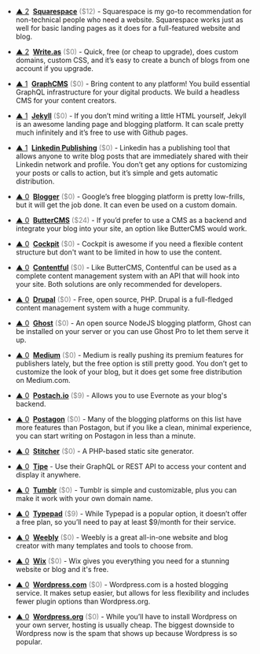 - <a href="#vote-form" class="vote-link" rel="modal:open" id="recV4emXAKN7o472C">&#x25B2; <span class="count">2</span></a> &nbsp;**[Squarespace](https://www.squarespace.com/)** <span style="color: grey;">($12)</span> - Squarespace is my go-to recommendation for non-technical people who need a website. Squarespace works just as well for basic landing pages as it does for a full-featured website and blog.

- <a href="#vote-form" class="vote-link" rel="modal:open" id="rec4IAvsttzuVus6E">&#x25B2; <span class="count">2</span></a> &nbsp;**[Write.as](https://write.as/)** <span style="color: grey;">($0)</span> - Quick, free (or cheap to upgrade), does custom domains, custom CSS, and it’s easy to create a bunch of blogs from one account if you upgrade.

- <a href="#vote-form" class="vote-link" rel="modal:open" id="recEXrOMayfra4UGs">&#x25B2; <span class="count">1</span></a> &nbsp;**[GraphCMS](https://graphcms.com/)** <span style="color: grey;">($0)</span> - Bring content to any platform! You build essential GraphQL infrastructure for your digital products. We build a headless CMS for your content creators.

- <a href="#vote-form" class="vote-link" rel="modal:open" id="recaWfeFkzmDAwjm7">&#x25B2; <span class="count">1</span></a> &nbsp;**[Jekyll](https://jekyllrb.com/)** <span style="color: grey;">($0)</span> - If you don’t mind writing a little HTML yourself, Jekyll is an awesome landing page and blogging platform. It can scale pretty much infinitely and it’s free to use with Github pages.

- <a href="#vote-form" class="vote-link" rel="modal:open" id="recFDKvrutNRD4F2A">&#x25B2; <span class="count">1</span></a> &nbsp;**[Linkedin Publishing](https://www.linkedin.com/post/new)** <span style="color: grey;">($0)</span> - Linkedin has a publishing tool that allows anyone to write blog posts that are immediately shared with their Linkedin network and profile. You don’t get any options for customizing your posts or calls to action, but it’s simple and gets automatic distribution.

- <a href="#vote-form" class="vote-link" rel="modal:open" id="recEyHqKKY1SLwCvj">&#x25B2; <span class="count">0</span></a> &nbsp;**[Blogger](https://www.blogger.com/)** <span style="color: grey;">($0)</span> - Google’s free blogging platform is pretty low-frills, but it will get the job done. It can even be used on a custom domain.

- <a href="#vote-form" class="vote-link" rel="modal:open" id="recZZFqZvJJEiI8eS">&#x25B2; <span class="count">0</span></a> &nbsp;**[ButterCMS](https://buttercms.com/)** <span style="color: grey;">($24)</span> - If you’d prefer to use a CMS as a backend and integrate your blog into your site, an option like ButterCMS would work.

- <a href="#vote-form" class="vote-link" rel="modal:open" id="recTbjVydnKMMe9iY">&#x25B2; <span class="count">0</span></a> &nbsp;**[Cockpit](https://getcockpit.com/)** <span style="color: grey;">($0)</span> - Cockpit is awesome if you need a flexible content structure but don't want to be limited in how to use the content.

- <a href="#vote-form" class="vote-link" rel="modal:open" id="recp4lrKmhg28DEZC">&#x25B2; <span class="count">0</span></a> &nbsp;**[Contentful](https://www.contentful.com/)** <span style="color: grey;">($0)</span> - Like ButterCMS, Contentful can be used as a complete content management system with an API that will hook into your site. Both solutions are only recommended for developers.

- <a href="#vote-form" class="vote-link" rel="modal:open" id="rec3JAoCdGhXcaMNZ">&#x25B2; <span class="count">0</span></a> &nbsp;**[Drupal](https://www.drupal.org/)** <span style="color: grey;">($0)</span> - Free, open source, PHP. Drupal is a full-fledged content management system with a huge community.

- <a href="#vote-form" class="vote-link" rel="modal:open" id="rectZLRGOL1InA6Ra">&#x25B2; <span class="count">0</span></a> &nbsp;**[Ghost](https://ghost.org/)** <span style="color: grey;">($0)</span> - An open source NodeJS blogging platform, Ghost can be installed on your server or you can use Ghost Pro to let them serve it up.

- <a href="#vote-form" class="vote-link" rel="modal:open" id="recEfRQNiNcmaI7m7">&#x25B2; <span class="count">0</span></a> &nbsp;**[Medium](https://medium.com/new-story)** <span style="color: grey;">($0)</span> - Medium is really pushing its premium features for publishers lately, but the free option is still pretty good. You don’t get to customize the look of your blog, but it does get some free distribution on Medium.com.

- <a href="#vote-form" class="vote-link" rel="modal:open" id="recJmy3yLFQSPZ7of">&#x25B2; <span class="count">0</span></a> &nbsp;**[Postach.io](https://postach.io/site)** <span style="color: grey;">($9)</span> - Allows you to use Evernote as your blog's backend.

- <a href="#vote-form" class="vote-link" rel="modal:open" id="recc4CcYliBqMilPV">&#x25B2; <span class="count">0</span></a> &nbsp;**[Postagon](http://www.postagon.com/)** <span style="color: grey;">($0)</span> - Many of the blogging platforms on this list have more features than Postagon, but if you like a clean, minimal experience, you can start writing on Postagon in less than a minute.

- <a href="#vote-form" class="vote-link" rel="modal:open" id="recdPZSgCOSW3DUzz">&#x25B2; <span class="count">0</span></a> &nbsp;**[Stitcher](https://www.stitcher.io/)** <span style="color: grey;">($0)</span> - A PHP-based static site generator.

- <a href="#vote-form" class="vote-link" rel="modal:open" id="rec0Dai0ZaTtavg3C">&#x25B2; <span class="count">0</span></a> &nbsp;**[Tipe](https://tipe.io/)**  - Use their GraphQL or REST API to access your content and display it anywhere.

- <a href="#vote-form" class="vote-link" rel="modal:open" id="reclxDwQPdd3Ifred">&#x25B2; <span class="count">0</span></a> &nbsp;**[Tumblr](https://www.tumblr.com/)** <span style="color: grey;">($0)</span> - Tumblr is simple and customizable, plus you can make it work with your own domain name.

- <a href="#vote-form" class="vote-link" rel="modal:open" id="recn3Lfg5wq4E5BfW">&#x25B2; <span class="count">0</span></a> &nbsp;**[Typepad](http://www.typepad.com/)** <span style="color: grey;">($9)</span> - While Typepad is a popular option, it doesn’t offer a free plan, so you’ll need to pay at least $9/month for their service.

- <a href="#vote-form" class="vote-link" rel="modal:open" id="recLc6wCBwxNQjMYq">&#x25B2; <span class="count">0</span></a> &nbsp;**[Weebly](https://www.weebly.com/)** <span style="color: grey;">($0)</span> - Weebly is a great all-in-one website and blog creator with many templates and tools to choose from.

- <a href="#vote-form" class="vote-link" rel="modal:open" id="recM6xBtnS4rayqKF">&#x25B2; <span class="count">0</span></a> &nbsp;**[Wix](https://www.wix.com/)** <span style="color: grey;">($0)</span> - Wix gives you everything you need for a stunning website or blog and it's free.

- <a href="#vote-form" class="vote-link" rel="modal:open" id="recHkHPJGtnR8e1mZ">&#x25B2; <span class="count">0</span></a> &nbsp;**[Wordpress.com](https://wordpress.com/)** <span style="color: grey;">($0)</span> - Wordpress.com is a hosted blogging service. It makes setup easier, but allows for less flexibility and includes fewer plugin options than Wordpress.org.

- <a href="#vote-form" class="vote-link" rel="modal:open" id="rec3f7Hg2T0ZtghxY">&#x25B2; <span class="count">0</span></a> &nbsp;**[Wordpress.org](https://wordpress.org/)** <span style="color: grey;">($0)</span> - While you’ll have to install Wordpress on your own server, hosting is usually cheap. The biggest downside to Wordpress now is the spam that shows up because Wordpress is so popular.

